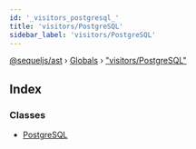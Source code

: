 ```yaml
---
id: '_visitors_postgresql_'
title: 'visitors/PostgreSQL'
sidebar_label: 'visitors/PostgreSQL'
---
```


[@sequeljs/ast](../index.md) › [Globals](../globals.md) ›
["visitors/PostgreSQL"](_visitors_postgresql_.md)

## Index

### Classes

- [PostgreSQL](../classes/_visitors_postgresql_.postgresql.md)
